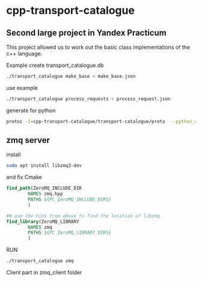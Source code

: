 # cpp-transport-catalogue
## Second large project in Yandex Practicum

This project allowed us to work out the basic class implementations of the c++ language. 

Example
create transport_catalogue.db
```bash
./transport_catalogue make_base < make_base.json 
```
use example
```bash
./transport_catalogue process_requests < process_request.json 
```
generate for python
```bash
protoc -I=cpp-transport-catalogue/transport-catalogue/proto  --python_out=py-proto-tc/ cpp-transport-catalogue/transport-catalogue/proto/*.proto

```
## zmq server
install 
```bash
sudo apt install libzmq3-dev
```
and fix Cmake
```Cmake
find_path(ZeroMQ_INCLUDE_DIR
        NAMES zmq.hpp
        PATHS ${PC_ZeroMQ_INCLUDE_DIRS}
        )

## use the hint from above to find the location of libzmq
find_library(ZeroMQ_LIBRARY
        NAMES zmq
        PATHS ${PC_ZeroMQ_LIBRARY_DIRS}
        )
```
RUN
```bash
./transport_catalogue zmq
```
Client part in zmq_client folder
